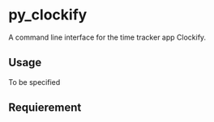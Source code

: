 # py_clockify

A command line interface for the time tracker app Clockify.

## Usage

To be specified

<!---
Example:

Usage: clockify [OPTIONS] COMMAND [ARGS]...

Options:
  --verbose  Enable verbose output
  --help     Show this message and exit.

Commands:
  add_project    Add a project
  add_workspace  Add a workspace
  entries        Show previous 10 time entries
  finish         Finish an on-going time entry
  projects       Show all projects
  remove_entry   Remove entry
  start          Start a new time entry
  workspaces     Show all workspaces

 --->

## Requierement

